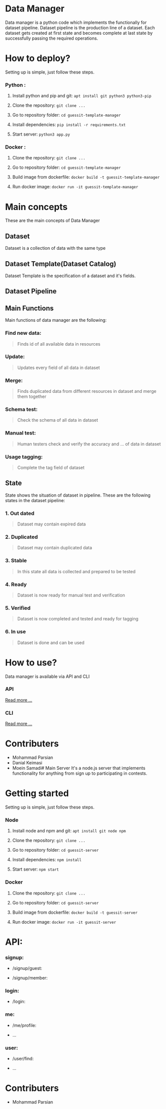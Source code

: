 # Data Manager
Data manager is a python code which implements the functionally for dataset pipeline. Dataset pipeline is the production line of a dataset. Each dataset gets created at first state and becomes complete at last state by successfully passing the required operations.


# How to deploy?
Setting up is simple, just follow these steps.


### Python :
1. Install python and pip and git:
`apt install git python3 python3-pip`

2. Clone the repository:
`git clone ...`

3. Go to repository folder:
`cd guessit-template-manager`

4. Install dependencies:
 `pip install -r requirements.txt`

5. Start server:
 `python3 app.py`


###  Docker :
1. Clone the repository:
`git clone ...`

2. Go to repository folder:
`cd guessit-template-manager`

3. Build image from dockerfile:
`docker build -t guessit-template-manager`

4. Run docker image:
`docker run -it guessit-template-manager`

# Main concepts
These are the main concepts of Data Manager

## Dataset
Dataset is a collection of data with the same type

## Dataset Template(Dataset Catalog)
Dataset Template is the specification of a dataset and it's fields.

## Dataset Pipeline

## Main Functions
Main functions of data manager are the following:

### Find new data:
> Finds id of all available data in resources

### Update:
> Updates every field of all data in dataset

### Merge:
> Finds duplicated data from different resources in dataset and merge them together

### Schema test:
> Check the schema of all data in dataset

###  Manual test:
> Human testers check and verify the accuracy and ... of data in dataset

### Usage tagging:
> Complete the tag field of dataset


## State
State shows the situation of dataset in pipeline. These are the following states in the dataset pipeline:

### 1. Out dated
> Dataset may contain expired data

### 2. Duplicated
> Dataset may contain duplicated data

###  3. Stable
> In this state all data is collected and prepared to be tested

### 4. Ready
> Dataset is now ready for manual test and verification

### 5. Verified
> Dataset is now completed and tested and ready for tagging

### 6. In use
> Dataset is done and can be used

# How to use?
Data manager is available via API and CLI

### API
[Read more ...]( )


### CLI
[Read more ...]( )



# Contributers
- Mohammad Parsian
- Danial Keimasi
- Moein Samadi# Main Server
It's a node.js server that implements functionality for anything from sign up to participating in contests.

# Getting started
Setting up is simple, just follow these steps.

### Node
1. Install node and npm and git:
`apt install git node npm `

2. Clone the repository:
`git clone ...`

3. Go to repository folder:
`cd guessit-server`

4. Install dependencies:
 `npm install`

5. Start server:
 `npm start`


### Docker
1. Clone the repository:
`git clone ...`

2. Go to repository folder:
`cd guessit-server`

3. Build image from dockerfile:
`docker build -t guessit-server`

4. Run docker image:
`docker run -it guessit-server`


# API:

### signup:

- /signup/guest:

- /signup/member:


### login:

- /login:


### me:

- /me/profile:

- ...


### user:

- /user/find:

- ...




# Contributers
- Mohammad Parsian
